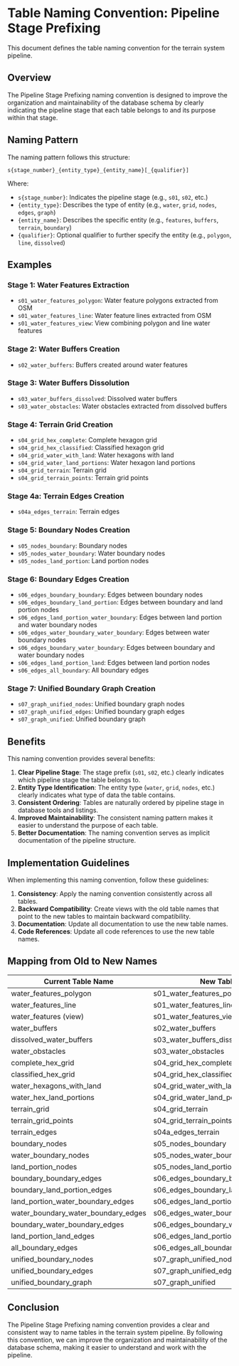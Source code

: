 # Table Naming Convention: Pipeline Stage Prefixing

This document defines the table naming convention for the terrain system pipeline.

## Overview

The Pipeline Stage Prefixing naming convention is designed to improve the organization and maintainability of the database schema by clearly indicating the pipeline stage that each table belongs to and its purpose within that stage.

## Naming Pattern

The naming pattern follows this structure:

```
s{stage_number}_{entity_type}_{entity_name}[_{qualifier}]
```

Where:
- `s{stage_number}`: Indicates the pipeline stage (e.g., `s01`, `s02`, etc.)
- `{entity_type}`: Describes the type of entity (e.g., `water`, `grid`, `nodes`, `edges`, `graph`)
- `{entity_name}`: Describes the specific entity (e.g., `features`, `buffers`, `terrain`, `boundary`)
- `{qualifier}`: Optional qualifier to further specify the entity (e.g., `polygon`, `line`, `dissolved`)

## Examples

### Stage 1: Water Features Extraction

- `s01_water_features_polygon`: Water feature polygons extracted from OSM
- `s01_water_features_line`: Water feature lines extracted from OSM
- `s01_water_features_view`: View combining polygon and line water features

### Stage 2: Water Buffers Creation

- `s02_water_buffers`: Buffers created around water features

### Stage 3: Water Buffers Dissolution

- `s03_water_buffers_dissolved`: Dissolved water buffers
- `s03_water_obstacles`: Water obstacles extracted from dissolved buffers

### Stage 4: Terrain Grid Creation

- `s04_grid_hex_complete`: Complete hexagon grid
- `s04_grid_hex_classified`: Classified hexagon grid
- `s04_grid_water_with_land`: Water hexagons with land
- `s04_grid_water_land_portions`: Water hexagon land portions
- `s04_grid_terrain`: Terrain grid
- `s04_grid_terrain_points`: Terrain grid points

### Stage 4a: Terrain Edges Creation

- `s04a_edges_terrain`: Terrain edges

### Stage 5: Boundary Nodes Creation

- `s05_nodes_boundary`: Boundary nodes
- `s05_nodes_water_boundary`: Water boundary nodes
- `s05_nodes_land_portion`: Land portion nodes

### Stage 6: Boundary Edges Creation

- `s06_edges_boundary_boundary`: Edges between boundary nodes
- `s06_edges_boundary_land_portion`: Edges between boundary and land portion nodes
- `s06_edges_land_portion_water_boundary`: Edges between land portion and water boundary nodes
- `s06_edges_water_boundary_water_boundary`: Edges between water boundary nodes
- `s06_edges_boundary_water_boundary`: Edges between boundary and water boundary nodes
- `s06_edges_land_portion_land`: Edges between land portion nodes
- `s06_edges_all_boundary`: All boundary edges

### Stage 7: Unified Boundary Graph Creation

- `s07_graph_unified_nodes`: Unified boundary graph nodes
- `s07_graph_unified_edges`: Unified boundary graph edges
- `s07_graph_unified`: Unified boundary graph

## Benefits

This naming convention provides several benefits:

1. **Clear Pipeline Stage**: The stage prefix (`s01`, `s02`, etc.) clearly indicates which pipeline stage the table belongs to.
2. **Entity Type Identification**: The entity type (`water`, `grid`, `nodes`, etc.) clearly indicates what type of data the table contains.
3. **Consistent Ordering**: Tables are naturally ordered by pipeline stage in database tools and listings.
4. **Improved Maintainability**: The consistent naming pattern makes it easier to understand the purpose of each table.
5. **Better Documentation**: The naming convention serves as implicit documentation of the pipeline structure.

## Implementation Guidelines

When implementing this naming convention, follow these guidelines:

1. **Consistency**: Apply the naming convention consistently across all tables.
2. **Backward Compatibility**: Create views with the old table names that point to the new tables to maintain backward compatibility.
3. **Documentation**: Update all documentation to use the new table names.
4. **Code References**: Update all code references to use the new table names.

## Mapping from Old to New Names

| Current Table Name | New Table Name |
|-------------------|----------------|
| water_features_polygon | s01_water_features_polygon |
| water_features_line | s01_water_features_line |
| water_features (view) | s01_water_features_view |
| water_buffers | s02_water_buffers |
| dissolved_water_buffers | s03_water_buffers_dissolved |
| water_obstacles | s03_water_obstacles |
| complete_hex_grid | s04_grid_hex_complete |
| classified_hex_grid | s04_grid_hex_classified |
| water_hexagons_with_land | s04_grid_water_with_land |
| water_hex_land_portions | s04_grid_water_land_portions |
| terrain_grid | s04_grid_terrain |
| terrain_grid_points | s04_grid_terrain_points |
| terrain_edges | s04a_edges_terrain |
| boundary_nodes | s05_nodes_boundary |
| water_boundary_nodes | s05_nodes_water_boundary |
| land_portion_nodes | s05_nodes_land_portion |
| boundary_boundary_edges | s06_edges_boundary_boundary |
| boundary_land_portion_edges | s06_edges_boundary_land_portion |
| land_portion_water_boundary_edges | s06_edges_land_portion_water_boundary |
| water_boundary_water_boundary_edges | s06_edges_water_boundary_water_boundary |
| boundary_water_boundary_edges | s06_edges_boundary_water_boundary |
| land_portion_land_edges | s06_edges_land_portion_land |
| all_boundary_edges | s06_edges_all_boundary |
| unified_boundary_nodes | s07_graph_unified_nodes |
| unified_boundary_edges | s07_graph_unified_edges |
| unified_boundary_graph | s07_graph_unified |

## Conclusion

The Pipeline Stage Prefixing naming convention provides a clear and consistent way to name tables in the terrain system pipeline. By following this convention, we can improve the organization and maintainability of the database schema, making it easier to understand and work with the pipeline.